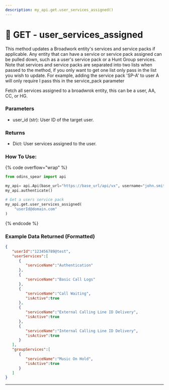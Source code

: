 ```yaml
---
description: my_api.get.user_services_assigned()
---
```


# 🍒 GET - user_services_assigned

This method updates a Broadwork entity's services and service packs if applicable. Any entity that can have a service or service pack assigned can be pulled down, such as a user's service pack or a Hunt Group services. Note that services and service packs are separated into two lists when passed to the method, if you only want to get one list only pass in the list you wish to update. For example, adding the service pack 'SP-A' to user A will only require I pass this in the service_pack parameter

Fetch all services assigned to a broadwrok entity, this can be a user, AA, CC, or HG.


### Parameters

* user\_id (str): User ID of the target user.

### Returns

* Dict: User services assigned to the user.

### How To Use:
{% code overflow="wrap" %}
```python
from odins_spear import api

my_api= api.Api(base_url="https://base_url/api/vx", username="john.smith", password="ODIN_INSTANCE_1")
my_api.authenticate()

# Get a users service pack
my_api.get.user_services_assigned(
    "userId@domain.com"
)
```
{% endcode %}

### Example Data Returned (Formatted)

```json
{
   "userId":"123456789@test",
   "userServices":[
      {
         "serviceName":"Authentication"
      },
      {
         "serviceName":"Basic Call Logs"
      },
      {
         "serviceName":"Call Waiting",
         "isActive":true
      },
      {
         "serviceName":"External Calling Line ID Delivery",
         "isActive":true
      },
      {
         "serviceName":"Internal Calling Line ID Delivery",
         "isActive":true
      }
   ],
   "groupServices":[
      {
         "serviceName":"Music On Hold",
         "isActive":true
      }
   ]
}
```
---